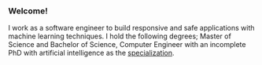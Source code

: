 ### Welcome!
I work as a software engineer to build responsive and safe applications with machine learning techniques.
I hold the following degrees; Master of Science and Bachelor of Science, Computer Engineer with an incomplete 
PhD with artificial intelligence as the [specialization](https://en.wikipedia.org/wiki/Boosting_(machine_learning)). 

